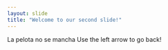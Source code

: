 ```yaml
---
layout: slide
title: "Welcome to our second slide!"
---
```

La pelota no se mancha
Use the left arrow to go back!
